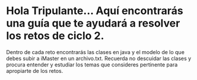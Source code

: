 # Hola Tripulante... Aquí encontrarás una guía que te ayudará a resolver los retos de ciclo 2. 
Dentro de cada reto encontrarás las clases en java y el modelo de lo que debes subir a iMaster en un archivo.txt.
Recuerda no descuidar las clases y procura entender y estudiar los temas que consideres pertinente para apropiarte de los retos.
